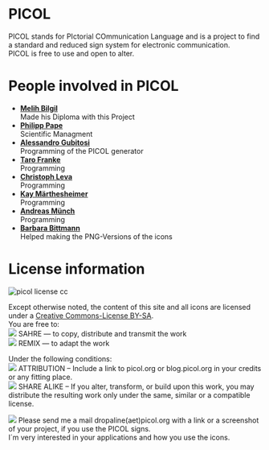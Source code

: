 # PICOL
PICOL stands for PIctorial COmmunication Language and is a project to find a standard and reduced sign system for electronic communication.<br />
PICOL is free to use and open to alter.


# People involved in PICOL
* **[Melih Bilgil](http://www.lonja.de/)**<br />Made his Diploma with this Project
* **[Philipp Pape](http://www.fh-mainz.de/fh-mainz/personenverzeichnis/alle-anzeigen/profil/pape-philipp/index.html)**<br />Scientific Managment
* **[Alessandro Gubitosi](https://github.com/gubi/)**<br />Programming of the PICOL generator
* **[Taro Franke](https://www.xing.com/profile/AlexanderTaro_Franke)**<br />Programming
* **[Christoph Leva](https://www.xing.com/profile/Christoph_Leva)**<br />Programming
* **[Kay Märthesheimer](http://www.bronx24a.de/)**<br />Programming
* **[Andreas Münch](http://www.andreasmuench.de/)**<br />Programming
* **[Barbara Bittmann](http://www.barbarabittmann.de/)**<br />Helped making the PNG-Versions of the icons

# License information

![picol license cc](http://picol.org/images/cc_liscence.png)

Except otherwise noted, the content of this site and all icons are licensed under a [Creative Commons-License BY-SA](http://www.creativecommons.org/licenses/by-sa/3.0/).<br />
You are free to:<br />
![](http://blog.picol.org/wp-content/uploads/2009/03/copy_16.png) SAHRE — to copy, distribute and transmit the work<br />
![](http://blog.picol.org/wp-content/uploads/2009/03/remix_16.png) REMIX — to adapt the work

Under the following conditions:<br />
![](http://blog.picol.org/wp-content/uploads/2009/03/user_full_16.png) ATTRIBUTION – Include a link to picol.org or blog.picol.org in your credits or any fitting place.<br />
![](http://blog.picol.org/wp-content/uploads/2009/03/refresh_16.png) SHARE ALIKE – If you alter, transform, or build upon this work, you may distribute the resulting work only under the same, similar or a compatible license.

![](http://blog.picol.org/wp-content/uploads/2009/03/mail_16.png) Please send me a mail dropaline(aet)picol.org with a link or a screenshot of your project, if you use the PICOL signs.<BR />
I´m very interested in your applications and how you use the icons.
